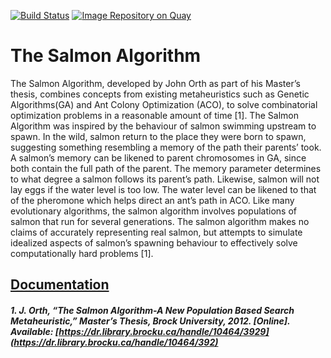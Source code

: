 [![Build Status](https://travis-ci.com/onyiny-ang/salmon.svg?token=6hmRNtGMeYcpom73Q3ph&branch=master)](https://travis-ci.com/onyiny-ang/salmon "Travis")
[![Image Repository on Quay](https://quay.io/repository/onyiny_ang/salmon-tsp/status "Image Repository on Quay")](https://quay.io/repository/onyiny_ang/salmon-tsp)

# The Salmon Algorithm

The Salmon Algorithm, developed by John
Orth as part of his Master’s thesis, combines
concepts from existing metaheuristics such as
Genetic Algorithms(GA) and Ant Colony Optimization (ACO),
to solve combinatorial optimization problems in a reasonable amount of
time [1]. The Salmon Algorithm was inspired
by the behaviour of salmon swimming upstream to spawn.
In the wild, salmon return to
the place they were born to spawn, suggesting
something resembling a memory of the path
their parents’ took. A salmon’s memory can be
likened to parent chromosomes in GA, since
both contain the full path of the parent. The
memory parameter determines to what degree
a salmon follows its parent’s path. Likewise,
salmon will not lay eggs if the water level is too
low. The water level can be likened to that of
the pheromone which helps direct an ant’s path
in ACO. Like many evolutionary algorithms,
the salmon algorithm involves populations of
salmon that run for several generations. The
salmon algorithm makes no claims of accurately representing real salmon,
but attempts to simulate idealized aspects of salmon’s spawning behaviour
to effectively solve computationally hard problems [1].

[Documentation](docs/documentation.md)
---
##### 1. J. Orth, “The Salmon Algorithm-A New Population Based Search Metaheuristic,” Master’s Thesis, Brock University, 2012. [Online]. Available: [https://dr.library.brocku.ca/handle/10464/3929](https://dr.library.brocku.ca/handle/10464/392)
